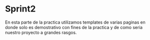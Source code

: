 # Sprint2

En esta parte de la practica utilizamos templates de varias paginas en donde solo es demostrativo con fines de la practica y de como seria nuestro proyecto a grandes rasgos.